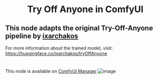 <div align="center">

# Try Off Anyone in ComfyUI

</div>

## This node adapts the original Try-Off-Anyone pipeline by [ixarchakos](https://github.com/ixarchakos/try-off-anyone)
For more information about the trained model, visit:
https://huggingface.co/ixarchakos/tryOffAnyone

#

This node is available on [ComfyUI Manager](https://github.com/ltdrdata/ComfyUI-Manager)
![image](https://github.com/user-attachments/assets/a6006c59-9bf1-453d-8a15-7641b62adaa8)



